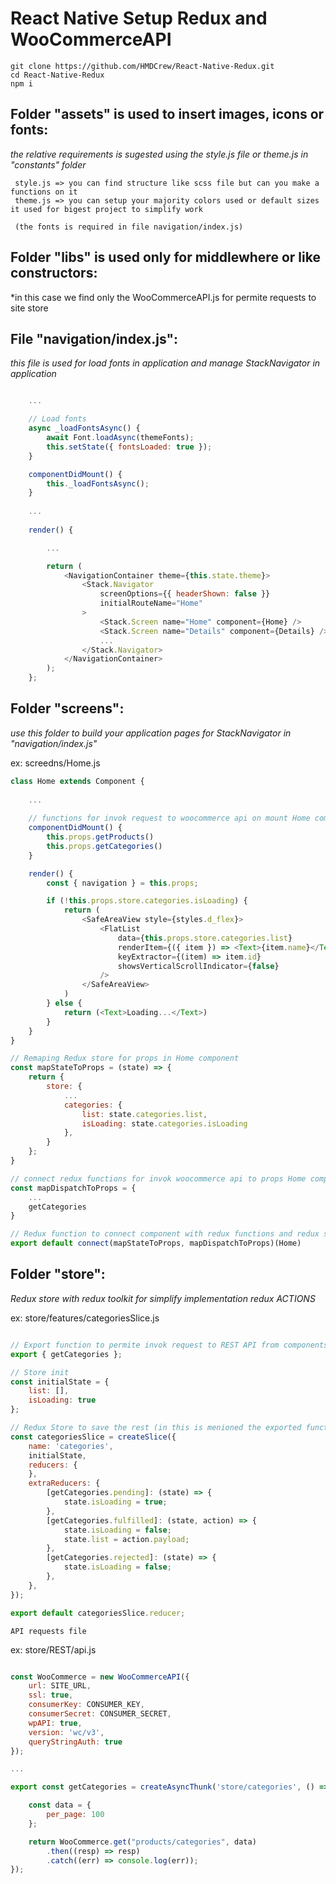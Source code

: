 # React Native Setup Redux and WooCommerceAPI

    git clone https://github.com/HMDCrew/React-Native-Redux.git
    cd React-Native-Redux
    npm i


## Folder "assets" is used to insert images, icons or fonts:

 *the relative requirements is sugested using the style.js file or theme.js in "constants" folder*

     style.js => you can find structure like scss file but can you make a functions on it
     theme.js => you can setup your majority colors used or default sizes it used for bigest project to simplify work
     
     (the fonts is required in file navigation/index.js)


## Folder "libs" is used only for middlewhere or like constructors:
 *in this case we find only the WooCommerceAPI.js for permite requests to site store


## File "navigation/index.js":
 *this file is used for load fonts in application and manage StackNavigator in application*

```js

    ...

    // Load fonts
    async _loadFontsAsync() {
        await Font.loadAsync(themeFonts);
        this.setState({ fontsLoaded: true });
    }

    componentDidMount() {
        this._loadFontsAsync();
    }
    
    ...
    
    render() {

        ...

        return (
            <NavigationContainer theme={this.state.theme}>
                <Stack.Navigator
                    screenOptions={{ headerShown: false }}
                    initialRouteName="Home"
                >
                    <Stack.Screen name="Home" component={Home} />
                    <Stack.Screen name="Details" component={Details} />
                    ...
                </Stack.Navigator>
            </NavigationContainer>
        );
    };

```

## Folder "screens":
 *use this folder to build your application pages for StackNavigator in "navigation/index.js"*

ex: screedns/Home.js
```js
class Home extends Component {
    
    ...
    
    // functions for invok request to woocommerce api on mount Home component
    componentDidMount() {
        this.props.getProducts()
        this.props.getCategories()
    }

    render() {
        const { navigation } = this.props;

        if (!this.props.store.categories.isLoading) {
            return (
                <SafeAreaView style={styles.d_flex}>
                    <FlatList
                        data={this.props.store.categories.list}
                        renderItem={({ item }) => <Text>{item.name}</Text>}
                        keyExtractor={(item) => item.id}
                        showsVerticalScrollIndicator={false}
                    />
                </SafeAreaView>
            )
        } else {
            return (<Text>Loading...</Text>)
        }
    }
}

// Remaping Redux store for props in Home component
const mapStateToProps = (state) => {
    return {
        store: {
            ...
            categories: {
                list: state.categories.list,
                isLoading: state.categories.isLoading
            },
        }
    };
}

// connect redux functions for invok woocommerce api to props Home component
const mapDispatchToProps = {
    ...
    getCategories
}

// Redux function to connect component with redux functions and redux store
export default connect(mapStateToProps, mapDispatchToProps)(Home)

```

## Folder "store":
 *Redux store with redux toolkit for simplify implementation redux ACTIONS*

ex: store/features/categoriesSlice.js
```js

// Export function to permite invok request to REST API from components
export { getCategories };

// Store init
const initialState = {
    list: [],
    isLoading: true
};

// Redux Store to save the rest (in this is menioned the exported functions with relative status loading)
const categoriesSlice = createSlice({
    name: 'categories',
    initialState,
    reducers: {
    },
    extraReducers: {
        [getCategories.pending]: (state) => {
            state.isLoading = true;
        },
        [getCategories.fulfilled]: (state, action) => {
            state.isLoading = false;
            state.list = action.payload;
        },
        [getCategories.rejected]: (state) => {
            state.isLoading = false;
        },
    },
});

export default categoriesSlice.reducer;
```

    API requests file

ex: store/REST/api.js
```js

const WooCommerce = new WooCommerceAPI({
    url: SITE_URL,
    ssl: true,
    consumerKey: CONSUMER_KEY,
    consumerSecret: CONSUMER_SECRET,
    wpAPI: true,
    version: 'wc/v3',
    queryStringAuth: true
});

...

export const getCategories = createAsyncThunk('store/categories', () => {

    const data = {
        per_page: 100
    };

    return WooCommerce.get("products/categories", data)
        .then((resp) => resp)
        .catch((err) => console.log(err));
});

```

